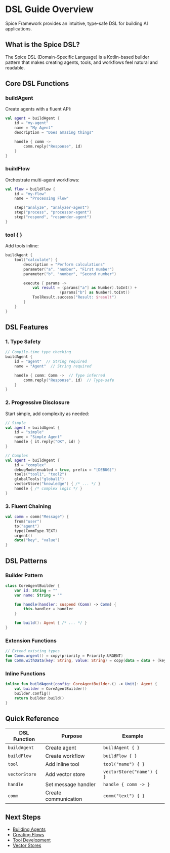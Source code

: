 # DSL Guide Overview

Spice Framework provides an intuitive, type-safe DSL for building AI applications.

## What is the Spice DSL?

The Spice DSL (Domain-Specific Language) is a Kotlin-based builder pattern that makes creating agents, tools, and workflows feel natural and readable.

## Core DSL Functions

### buildAgent

Create agents with a fluent API:

```kotlin
val agent = buildAgent {
    id = "my-agent"
    name = "My Agent"
    description = "Does amazing things"

    handle { comm ->
        comm.reply("Response", id)
    }
}
```

### buildFlow

Orchestrate multi-agent workflows:

```kotlin
val flow = buildFlow {
    id = "my-flow"
    name = "Processing Flow"

    step("analyze", "analyzer-agent")
    step("process", "processor-agent")
    step("respond", "responder-agent")
}
```

### tool { }

Add tools inline:

```kotlin
buildAgent {
    tool("calculate") {
        description = "Perform calculations"
        parameter("a", "number", "First number")
        parameter("b", "number", "Second number")

        execute { params ->
            val result = (params["a"] as Number).toInt() +
                        (params["b"] as Number).toInt()
            ToolResult.success("Result: $result")
        }
    }
}
```

## DSL Features

### 1. Type Safety

```kotlin
// Compile-time type checking
buildAgent {
    id = "agent"  // String required
    name = "Agent"  // String required

    handle { comm: Comm ->  // Type inferred
        comm.reply("Response", id)  // Type-safe
    }
}
```

### 2. Progressive Disclosure

Start simple, add complexity as needed:

```kotlin
// Simple
val agent = buildAgent {
    id = "simple"
    name = "Simple Agent"
    handle { it.reply("OK", id) }
}

// Complex
val agent = buildAgent {
    id = "complex"
    debugMode(enabled = true, prefix = "[DEBUG]")
    tools("tool1", "tool2")
    globalTools("global1")
    vectorStore("knowledge") { /* ... */ }
    handle { /* complex logic */ }
}
```

### 3. Fluent Chaining

```kotlin
val comm = comm("Message") {
    from("user")
    to("agent")
    type(CommType.TEXT)
    urgent()
    data("key", "value")
}
```

## DSL Patterns

### Builder Pattern

```kotlin
class CoreAgentBuilder {
    var id: String = ""
    var name: String = ""

    fun handle(handler: suspend (Comm) -> Comm) {
        this.handler = handler
    }

    fun build(): Agent { /* ... */ }
}
```

### Extension Functions

```kotlin
// Extend existing types
fun Comm.urgent() = copy(priority = Priority.URGENT)
fun Comm.withData(key: String, value: String) = copy(data = data + (key to value))
```

### Inline Functions

```kotlin
inline fun buildAgent(config: CoreAgentBuilder.() -> Unit): Agent {
    val builder = CoreAgentBuilder()
    builder.config()
    return builder.build()
}
```

## Quick Reference

| DSL Function | Purpose | Example |
|--------------|---------|---------|
| `buildAgent` | Create agent | `buildAgent { }` |
| `buildFlow` | Create workflow | `buildFlow { }` |
| `tool` | Add inline tool | `tool("name") { }` |
| `vectorStore` | Add vector store | `vectorStore("name") { }` |
| `handle` | Set message handler | `handle { comm -> }` |
| `comm` | Create communication | `comm("text") { }` |

## Next Steps

- [Building Agents](./build-agent)
- [Creating Flows](./build-flow)
- [Tool Development](./tools)
- [Vector Stores](./vector-store)
